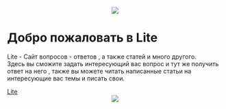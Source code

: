 <div align="center">
    <img src="https://capsule-render.vercel.app/api?type=waving&color=147&height=190&section=header&text=Home%&animation=fadeIn&fontColor=fff&fontSize=60&fontAlign=20&fontAlignY=44&descSize=18&descAlign=10.5&descAlignY=17"/>
</div>
<h1>Добро пожаловать в Lite</h1>
 <p>Lite - Сайт вопросов - ответов , а также статей и много другого.<br>
    Здесь вы сможите задать интересующий вас вопрос и тут же получить ответ на него , также вы можете читать написанные статьи на интересующие вас темы и писать свои.
</p>
<a href="https://ygamijs.github.io/Home/">Lite</a>

<div align="center">
<img src="https://capsule-render.vercel.app/api?type=waving&color=147&height=120&section=footer&animation=fadeIn&fontColor=fff&fontSize=12&fontAlign=50&fontAlignY=80&descSize=20&descAlign=84&descAlignY=43"/>
</div>
